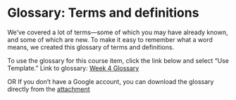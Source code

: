 # Glossary: Terms and definitions

We’ve covered a lot of terms—some of which you may have already known, and some of which are new. To make it easy to remember what a word means, we created this glossary of terms and definitions.

To use the glossary for this course item, click the link below and select “Use Template.”
Link to glossary: [Week 4 Glossary](https://docs.google.com/document/d/1W3Uzz4TdlNlHNrGPQytypTKxrYteQggcWS8r6cBk-CM/template/preview)

OR If you don’t have a Google account, you can download the glossary directly from the [attachment](./course-3-week-4-glossary_da-terms-and-definitions.docx)

